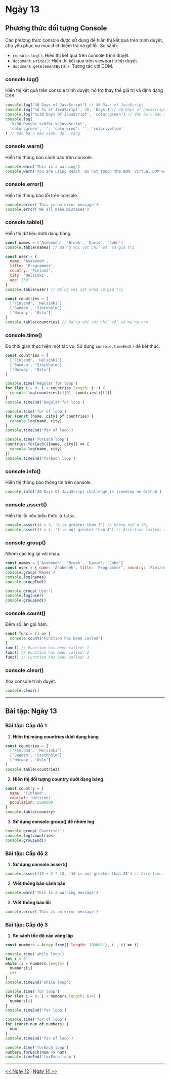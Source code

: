 # Ngày 13

## Phương thức đối tượng Console

Các phương thức console được sử dụng để hiển thị kết quả trên trình duyệt, chủ yếu phục vụ mục đích kiểm tra và gỡ lỗi. So sánh:

- `console.log()`: Hiển thị kết quả trên console trình duyệt.
- `document.write()`: Hiển thị kết quả trên viewport trình duyệt.
- `document.getElementById()`: Tương tác với DOM.

### console.log()

Hiển thị kết quả trên console trình duyệt, hỗ trợ thay thế giá trị và định dạng CSS.

```js
console.log('30 Days of JavaScript') // 30 Days of JavaScript
console.log('%d %s of JavaScript', 30, 'Days') // 30 Days of JavaScript
console.log('%c30 Days Of JavaScript', 'color:green') // Văn bản màu xanh
console.log(
  '%c30 Days%c %cOf%c %cJavaScript',
  'color:green', '', 'color:red', '', 'color:yellow'
) // Văn bản màu xanh, đỏ, vàng
```

### console.warn()

Hiển thị thông báo cảnh báo trên console.

```js
console.warn('This is a warning')
console.warn('You are using React. Do not touch the DOM. Virtual DOM will take care of handling the DOM!')
```

### console.error()

Hiển thị thông báo lỗi trên console.

```js
console.error('This is an error message')
console.error('We all make mistakes')
```

### console.table()

Hiển thị dữ liệu dưới dạng bảng.

```js
const names = ['Asabeneh', 'Brook', 'David', 'John']
console.table(names) // Bảng với cột chỉ số và giá trị

const user = {
  name: 'Asabeneh',
  title: 'Programmer',
  country: 'Finland',
  city: 'Helsinki',
  age: 250
}
console.table(user) // Bảng với cột khóa và giá trị

const countries = [
  ['Finland', 'Helsinki'],
  ['Sweden', 'Stockholm'],
  ['Norway', 'Oslo']
]
console.table(countries) // Bảng với cột chỉ số và mảng con
```

### console.time()

Đo thời gian thực hiện một tác vụ. Sử dụng `console.timeEnd()` để kết thúc.

```js
const countries = [
  ['Finland', 'Helsinki'],
  ['Sweden', 'Stockholm'],
  ['Norway', 'Oslo']
]

console.time('Regular for loop')
for (let i = 0; i < countries.length; i++) {
  console.log(countries[i][0], countries[i][1])
}
console.timeEnd('Regular for loop')

console.time('for of loop')
for (const [name, city] of countries) {
  console.log(name, city)
}
console.timeEnd('for of loop')

console.time('forEach loop')
countries.forEach(([name, city]) => {
  console.log(name, city)
})
console.timeEnd('forEach loop')
```

### console.info()

Hiển thị thông báo thông tin trên console.

```js
console.info('30 Days Of JavaScript challenge is trending on Github')
```

### console.assert()

Hiển thị lỗi nếu biểu thức là `false`.

```js
console.assert(4 > 3, '4 is greater than 3') // Không hiển thị
console.assert(3 > 4, '3 is not greater than 4') // Assertion failed: 3 is not greater than 4
```

### console.group()

Nhóm các log lại với nhau.

```js
const names = ['Asabeneh', 'Brook', 'David', 'John']
const user = { name: 'Asabeneh', title: 'Programmer', country: 'Finland', city: 'Helsinki', age: 250 }
console.group('Names')
console.log(names)
console.groupEnd()

console.group('User')
console.log(user)
console.groupEnd()
```

### console.count()

Đếm số lần gọi hàm.

```js
const func = () => {
  console.count('Function has been called')
}
func() // Function has been called: 1
func() // Function has been called: 2
func() // Function has been called: 3
```

### console.clear()

Xóa console trình duyệt.

```js
console.clear()
```

---

## Bài tập: Ngày 13

### Bài tập: Cấp độ 1

1. **Hiển thị mảng countries dưới dạng bảng**

```js
const countries = [
  ['Finland', 'Helsinki'],
  ['Sweden', 'Stockholm'],
  ['Norway', 'Oslo']
]
console.table(countries)
```

2. **Hiển thị đối tượng country dưới dạng bảng**

```js
const country = {
  name: 'Finland',
  capital: 'Helsinki',
  population: 5500000
}
console.table(country)
```

3. **Sử dụng console.group() để nhóm log**

```js
console.group('Countries')
console.log(countries)
console.groupEnd()
```

### Bài tập: Cấp độ 2

1. **Sử dụng console.assert()**

```js
console.assert(10 > 2 * 10, '10 is not greater than 20') // Assertion failed: 10 is not greater than 20
```

2. **Viết thông báo cảnh báo**

```js
console.warn('This is a warning message')
```

3. **Viết thông báo lỗi**

```js
console.error('This is an error message')
```

### Bài tập: Cấp độ 3

1. **So sánh tốc độ các vòng lặp**

```js
const numbers = Array.from({ length: 100000 }, (_, i) => i)

console.time('while loop')
let i = 0
while (i < numbers.length) {
  numbers[i]
  i++
}
console.timeEnd('while loop')

console.time('for loop')
for (let i = 0; i < numbers.length; i++) {
  numbers[i]
}
console.timeEnd('for loop')

console.time('for of loop')
for (const num of numbers) {
  num
}
console.timeEnd('for of loop')

console.time('forEach loop')
numbers.forEach(num => num)
console.timeEnd('forEach loop')
```

---

[<< Ngày 12](./12.Regular_Expressions.md) | [Ngày 14 >>](./14.Error_Handling.md)